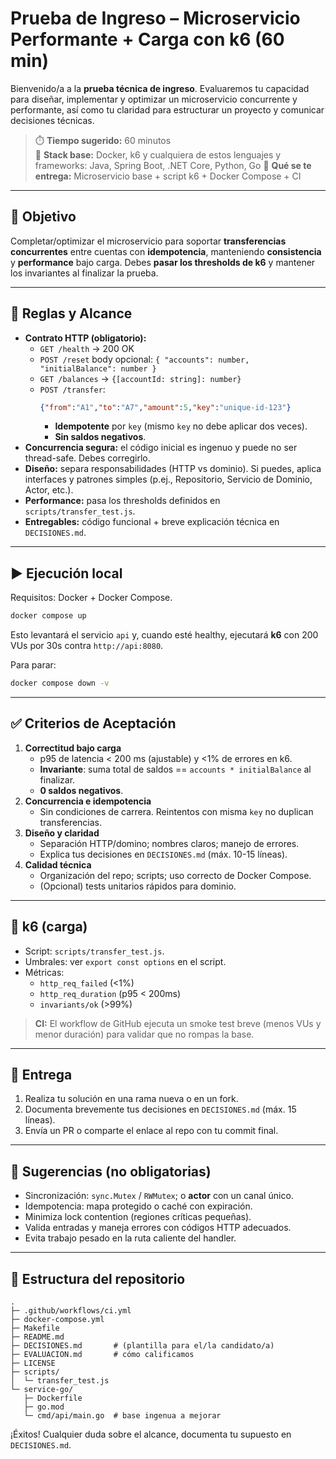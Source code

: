 # Prueba de Ingreso – Microservicio Performante + Carga con k6 (60 min)

Bienvenido/a a la **prueba técnica de ingreso**. Evaluaremos tu capacidad para diseñar, implementar y optimizar un microservicio concurrente y performante, así como tu claridad para estructurar un proyecto y comunicar decisiones técnicas.

> ⏱️ **Tiempo sugerido:** 60 minutos  
> 🧪 **Stack base:** Docker, k6 y cualquiera de estos lenguajes y frameworks: Java, Spring Boot, .NET Core, Python, Go
> 🧰 **Qué se te entrega:** Microservicio base + script k6 + Docker Compose + CI

---

## 🎯 Objetivo

Completar/optimizar el microservicio para soportar **transferencias concurrentes** entre cuentas con **idempotencia**, manteniendo **consistencia** y **performance** bajo carga. Debes **pasar los thresholds de k6** y mantener los invariantes al finalizar la prueba.

---

## 📜 Reglas y Alcance

- **Contrato HTTP (obligatorio):**
  - `GET /health` → 200 OK
  - `POST /reset` body opcional: `{ "accounts": number, "initialBalance": number }`
  - `GET /balances` → `{[accountId: string]: number}`
  - `POST /transfer`:
    ```json
    {"from":"A1","to":"A7","amount":5,"key":"unique-id-123"}
    ```
    - **Idempotente** por `key` (mismo `key` no debe aplicar dos veces).
    - **Sin saldos negativos**.
- **Concurrencia segura:** el código inicial es ingenuo y puede no ser thread-safe. Debes corregirlo.
- **Diseño:** separa responsabilidades (HTTP vs dominio). Si puedes, aplica interfaces y patrones simples (p.ej., Repositorio, Servicio de Dominio, Actor, etc.).
- **Performance:** pasa los thresholds definidos en `scripts/transfer_test.js`.
- **Entregables:** código funcional + breve explicación técnica en `DECISIONES.md`.

---

## ▶️ Ejecución local

Requisitos: Docker + Docker Compose.

```bash
docker compose up
```
Esto levantará el servicio `api` y, cuando esté healthy, ejecutará **k6** con 200 VUs por 30s contra `http://api:8080`.

Para parar:
```bash
docker compose down -v
```

---

## ✅ Criterios de Aceptación

1. **Correctitud bajo carga**
   - p95 de latencia < 200 ms (ajustable) y <1% de errores en k6.
   - **Invariante**: suma total de saldos == `accounts * initialBalance` al finalizar.
   - **0 saldos negativos**.
2. **Concurrencia e idempotencia**
   - Sin condiciones de carrera. Reintentos con misma `key` no duplican transferencias.
3. **Diseño y claridad**
   - Separación HTTP/domino; nombres claros; manejo de errores.
   - Explica tus decisiones en `DECISIONES.md` (máx. 10-15 líneas).
4. **Calidad técnica**
   - Organización del repo; scripts; uso correcto de Docker Compose.
   - (Opcional) tests unitarios rápidos para dominio.

---

## 🧪 k6 (carga)

- Script: `scripts/transfer_test.js`.
- Umbrales: ver `export const options` en el script.
- Métricas:
  - `http_req_failed` (<1%)
  - `http_req_duration` (p95 < 200ms)
  - `invariants/ok` (>99%)

> **CI:** El workflow de GitHub ejecuta un smoke test breve (menos VUs y menor duración) para validar que no rompas la base.

---

## 📝 Entrega

1. Realiza tu solución en una rama nueva o en un fork.
2. Documenta brevemente tus decisiones en `DECISIONES.md` (máx. 15 líneas).
3. Envía un PR o comparte el enlace al repo con tu commit final.

---

## 🧭 Sugerencias (no obligatorias)

- Sincronización: `sync.Mutex` / `RWMutex`; o **actor** con un canal único.
- Idempotencia: mapa protegido o caché con expiración.
- Minimiza lock contention (regiones críticas pequeñas).
- Valida entradas y maneja errores con códigos HTTP adecuados.
- Evita trabajo pesado en la ruta caliente del handler.

---

## 🧰 Estructura del repositorio

```
.
├─ .github/workflows/ci.yml
├─ docker-compose.yml
├─ Makefile
├─ README.md
├─ DECISIONES.md       # (plantilla para el/la candidato/a)
├─ EVALUACION.md       # cómo calificamos
├─ LICENSE
├─ scripts/
│  └─ transfer_test.js
└─ service-go/
   ├─ Dockerfile
   ├─ go.mod
   └─ cmd/api/main.go  # base ingenua a mejorar
```

¡Éxitos! Cualquier duda sobre el alcance, documenta tu supuesto en `DECISIONES.md`.
